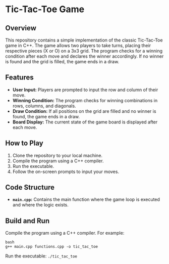 # Tic-Tac-Toe Game

## Overview

This repository contains a simple implementation of the classic Tic-Tac-Toe game in C++. The game allows two players to take turns, placing their respective pieces (X or O) on a 3x3 grid. The program checks for a winning condition after each move and declares the winner accordingly. If no winner is found and the grid is filled, the game ends in a draw.

## Features

- **User Input:** Players are prompted to input the row and column of their move.
- **Winning Condition:** The program checks for winning combinations in rows, columns, and diagonals.
- **Draw Condition:** If all positions on the grid are filled and no winner is found, the game ends in a draw.
- **Board Display:** The current state of the game board is displayed after each move.

## How to Play

1. Clone the repository to your local machine.
2. Compile the program using a C++ compiler.
3. Run the executable.
4. Follow the on-screen prompts to input your moves.

## Code Structure

- **`main.cpp`:** Contains the main function where the game loop is executed and where the logic exists.

## Build and Run

Compile the program using a C++ compiler. For example:

```
bash
g++ main.cpp functions.cpp -o tic_tac_toe
```
Run the executable:
`./tic_tac_toe`

